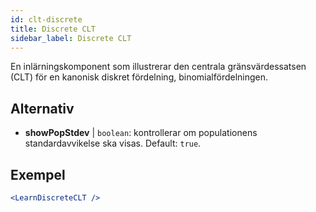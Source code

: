 ```yaml
---
id: clt-discrete
title: Discrete CLT
sidebar_label: Discrete CLT
---
```


En inlärningskomponent som illustrerar den centrala gränsvärdessatsen (CLT) för en kanonisk diskret fördelning, binomialfördelningen.

## Alternativ

* __showPopStdev__ | `boolean`: kontrollerar om populationens standardavvikelse ska visas. Default: `true`.


## Exempel

```jsx live
<LearnDiscreteCLT />
```

